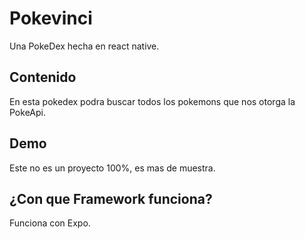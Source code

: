 # Pokevinci
Una PokeDex hecha en react native.

## Contenido
En esta pokedex podra buscar todos los pokemons que nos otorga la PokeApi.

## Demo
Este no es un proyecto 100%, es mas de muestra.

## ¿Con que Framework funciona?
Funciona con Expo.

